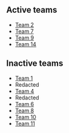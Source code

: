 ## Active teams
- [Team 2](./login.md)
- [Team 7](./login.md)
- [Team 9](./login.md)
- [Team 14](./team_14/team_14.md)

## Inactive teams
- [Team 1](./login.md)
- Redacted
- [Team 4](./login.md)
- Redacted
- [Team 6](./login.md)
- [Team 8](./login.md)
- [Team 10](./login.md)
- [Team 11](./login.md)
